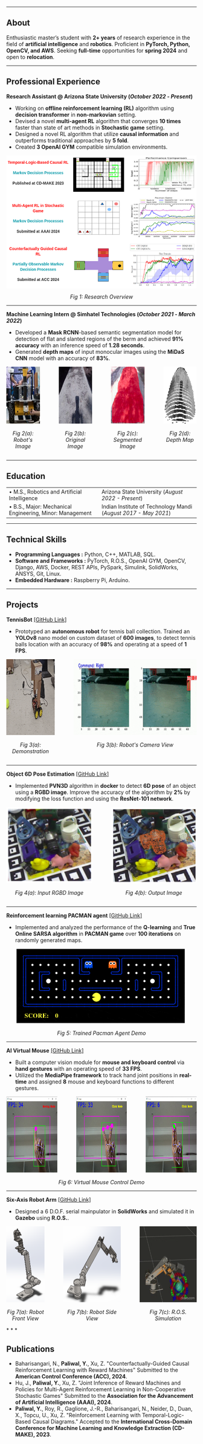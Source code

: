 
* * *

## About
Enthusiastic master’s student with **2+ years** of research experience in the field of **artificial intelligence** and **robotics**. Proficient in **PyTorch, Python, OpenCV, and AWS**. Seeking **full-time** opportunities for **spring 2024** and open to **relocation**.

* * *

## Professional Experience
**Research Assistant @ Arizona State University (_October 2022_ - _Present_)**
- Working on **offline reinforcement learning (RL)** algorithm using **decision transformer** in **non-markovian** setting.
- Devised a novel **multi-agent RL** algorithm that converges **10 times** faster than state of art methods in **Stochastic game** setting.
- Designed a novel RL algorithm that utilize **causal information** and outperforms traditional approaches by **5 fold**.
- Created **3 OpenAI GYM** compatible simulation environments.

<div style="display: flex; justify-content: center;">
  <img src="/assets/img/research_hori.png" alt="Research Overview" width="550" height="350">
</div>
<p style="text-align: center;"><em>Fig 1: Research Overview</em></p>

* * *

**Machine Learning Intern @ Simhatel Technologies (_October 2021_ - _March 2022_)**
- Developed a **Mask RCNN**-based semantic segmentation model for detection of flat and slanted regions of the berm and achieved **91% accuracy** with an inference speed of **1.28 seconds**.
- Generated **depth maps** of input monocular images using the **MiDaS CNN** model with an accuracy of **83%**.

<div style="display: flex; justify-content: center;">
  <div style="text-align: center; margin-right: 50px;">
    <img src="/assets/img/intern_robot_image.png" alt="" width="150" height="150">
    <p><em>Fig 2(a): Robot's<br>Image</em></p>
  </div>
  <div style="text-align: center; margin-right: 50px;">
    <img src="/assets/img/intern_base.png" alt="" width="150" height="150">
    <p><em>Fig 2(b): Original<br>Image</em></p>
  </div>
  <div style="text-align: center; margin-right: 50px;">
    <img src="/assets/img/intern_segmented.png" alt="" width="150" height="150">
    <p><em>Fig 2(c): Segmented<br>Image</em></p>
  </div>
  <div style="text-align: center;">
    <img src="/assets/img/intern_depth.png" alt="" width="150" height="150">
    <p><em>Fig 2(d): Depth Map</em></p>
  </div>
</div>

* * *

## Education
<table>
  <tr>
    <td>&#8226; M.S., Robotics and Artificial Intelligence</td>
    <td>Arizona State University (<em>August 2022 - Present</em>)</td>
  </tr>
  <tr>
    <td>&#8226; B.S., Major: Mechanical Engineering, Minor: Management</td>
    <td>Indian Institute of Technology Mandi (<em>August 2017 - May 2021</em>)</td>
  </tr>
</table>

* * *
## Technical Skills
* **Programming Languages :** Python, C++, MATLAB, SQL.
* **Software and Frameworks :** PyTorch, R.O.S., OpenAI GYM, OpenCV, Django, AWS, Docker, REST APIs, PySpark, Simulink, SolidWorks, ANSYS, Git, Linux.
* **Embedded Hardware :** Raspberry Pi, Arduino.
* * *

## Projects
**TennisBot** [[GitHub Link]](https://github.com/YashPaliwal19/TennisBot)
- Prototyped an **autonomous robot** for tennis ball collection. Trained an **YOLOv8** nano model on custom dataset of **600 images**, to detect tennis balls location with an accuracy of **98%** and operating at a speed of **1 FPS**.
<div style="display: flex; justify-content: center;">
  <div style="text-align: center; margin-right: 50px;">
    <img src="/movies/robot_view.gif" alt="Demonstration" width="150" height="200">
    <p><em>Fig 3(a): Demonstration</em></p>
  </div>
  <div style="text-align: center;">
    <img src="/movies/robot_camera_view.gif" alt="Robot Camera View" width="400" height="200">
    <p><em>Fig 3(b): Robot's Camera View</em></p>
  </div>
</div>


* * *

**Object 6D Pose Estimation** [[GitHub Link]](https://github.com/YashPaliwal19/TennisBot)
- Implemented **PVN3D** algorithm in **docker** to detect **6D pose** of an object using a **RGBD image**. Improve the accuracy of the algorithm by **2%** by modifying the loss function and using the **ResNet-101 network**.

<div style="display: flex; justify-content: center;">
  <div style="text-align: center; margin-right: 50px;">
    <img src="/assets/img/pose_estimation_input.png" alt="Demonstration" width="300" height="200">
    <p><em>Fig 4(a): Input RGBD Image</em></p>
  </div>
  <div style="text-align: center;">
    <img src="/assets/img/pose_estimation_output.png" alt="Robot Camera View" width="300" height="200">
    <p><em>Fig 4(b): Output Image</em></p>
  </div>
</div>

* * *

**Reinforcement learning PACMAN agent** [[GitHub Link]](https://github.com/hssahdev/AI_Team_Project)
- Implemented and analyzed the performance of the **Q-learning** and **True Online SARSA algorithm** in **PACMAN game** over **100 iterations** on randomly generated maps.

<div style="display: flex; justify-content: center;">
  <img src="/movies/pacman_gif.gif" alt="Robot View" width="450" height="200">
</div>
<p style="text-align: center;"><em>Fig 5: Trained Pacman Agent Demo</em></p>

* * *

**AI Virtual Mouse** [[GitHub Link]](https://github.com/YashPaliwal19/AI-Virtual_mouse)
- Built a computer vision module for **mouse and keyboard control** via **hand gestures** with an operating speed of **33 FPS**.
- Utilized the **MediaPipe framework** to track hand joint positions in **real-time** and assigned **8** mouse and keyboard functions to different gestures.

<div style="display: flex; justify-content: center;">
  <div style="text-align: center; margin-right: 50px;">
    <img src="/assets/img/moving_mode.png" alt="" width="200" height="200">
  </div>
  <div style="text-align: center; margin-right: 50px;">
    <img src="/assets/img/click_mode1.png" alt="" width="200" height="200">
  </div>
  <div style="text-align: center;">
    <img src="/assets/img/click_mode2.png" alt="" width="200" height="200">
  </div>
</div>
<p style="text-align: center;"><em>Fig 6: Virtual Mouse Control Demo</em></p>


* * *

**Six-Axis Robot Arm** [[GitHub Link]](https://github.com/YashPaliwal19/TennisBot)
- Designed a 6 D.O.F. serial mainpulator in **SolidWorks** and simulated it in **Gazebo** using **R.O.S.**.

<div style="display: flex; justify-content: center;">
  <div style="text-align: center;margin-right: 50px;">
    <img src="/assets/img/mani1.png" alt="" width="200" height="200">
     <p><em>Fig 7(a): Robot Front View</em></p>
  </div>
  <div style="text-align: center; margin-right: 50px;">
    <img src="/assets/img/mani2.png" alt="" width="300" height="200">
    <p><em>Fig 7(b): Robot Side View</em></p>
  </div>
  <div style="text-align: center;">
    <img src="/movies/robot_arm.gif" alt="" width="300" height="200">
    <p><em>Fig 7(c): R.O.S. Simulation</em></p>
  </div>
</div>
* * *

## Publications
- Baharisangari, N., **Paliwal, Y.**, Xu, Z. "Counterfactually-Guided Causal Reinforcement Learning with Reward Machines" Submitted to the **American Control Conference (ACC), 2024**.
- Hu, J., **Paliwal, Y.**, Xu, Z. "Joint Inference of Reward Machines and Policies for Multi-Agent Reinforcement Learning in Non-Cooperative Stochastic Games" Submitted to the **Association for the Advancement of Artificial Intelligence (AAAI), 2024**.
- **Paliwal, Y.**, Roy, R., Gaglione, J.-R., Baharisangari, N., Neider, D., Duan, X., Topcu, U., Xu, Z. "Reinforcement Learning with Temporal-Logic-Based Causal Diagrams." Accepted to the **International Cross-Domain Conference for Machine Learning and Knowledge Extraction (CD-MAKE), 2023**.




